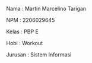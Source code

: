 Nama    : Martin Marcelino Tarigan

NPM     : 2206029645

Kelas   : PBP E

Hobi    : Workout   

Jurusan : Sistem Informasi